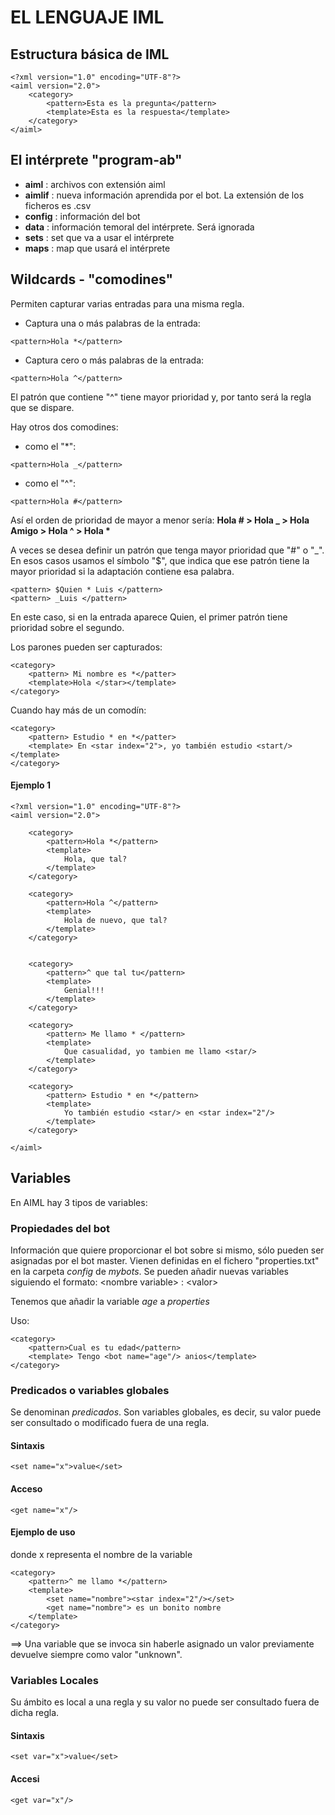 # EL LENGUAJE IML

## Estructura básica de IML

~~~"xml"
<?xml version="1.0" encoding="UTF-8"?>
<aiml version="2.0">
    <category>
        <pattern>Esta es la pregunta</pattern>
        <template>Esta es la respuesta</template>
    </category>
</aiml>
~~~

## El intérprete "program-ab"

* **aiml** : archivos con extensión aiml
* **aimlif** : nueva información aprendida por el bot. La extensión de los ficheros es .csv
* **config** : información del bot
* **data** : información temoral del intérprete. Será ignorada
* **sets** : set que va a usar el intérprete
* **maps** : map que usará el intérprete

## Wildcards - "comodines"

Permiten capturar varias entradas para una misma regla.

* Captura una o más palabras de la entrada:

~~~"xml"
<pattern>Hola *</pattern>
~~~

* Captura cero o más palabras de la entrada:

~~~"xml"
<pattern>Hola ^</pattern>
~~~

El patrón que contiene "^" tiene mayor prioridad y, por tanto será la regla que se dispare.

Hay otros dos comodines:

* como el "*":

~~~"xml"
<pattern>Hola _</pattern>
~~~

* como el "^":

~~~"xml"
<pattern>Hola #</pattern>
~~~

Así el orden de prioridad de mayor a menor sería:
 **Hola # > Hola _ > Hola Amigo > Hola ^ > Hola \***

A veces se desea definir un patrón que tenga mayor prioridad que "#" o "_". En esos casos usamos el símbolo "$", que indica que ese patrón tiene la mayor prioridad si la adaptación contiene esa palabra.

~~~"xml"
<pattern> $Quien * Luis </pattern>
<pattern> _Luis </pattern>
~~~

En este caso, si en la entrada aparece Quien, el primer patrón tiene prioridad sobre el segundo.

Los parones pueden ser capturados:

~~~"xml"
<category>
    <pattern> Mi nombre es *</patter>
    <template>Hola </star></template>
</category>
~~~

Cuando hay más de un comodín:

~~~"xml"
<category>
    <pattern> Estudio * en *</patter>
    <template> En <star index="2">, yo también estudio <start/> </template>
</category>
~~~

#### Ejemplo 1

~~~"xml"
<?xml version="1.0" encoding="UTF-8"?>
<aiml version="2.0">

    <category>
		<pattern>Hola *</pattern>
		<template>
			Hola, que tal?
		</template>
	</category>

    <category>
		<pattern>Hola ^</pattern>
		<template>
			Hola de nuevo, que tal?
		</template>
	</category>


    <category>
		<pattern>^ que tal tu</pattern>
		<template>
			Genial!!!
		</template>
	</category>

    <category>
		<pattern> Me llamo * </pattern>
		<template>
			Que casualidad, yo tambien me llamo <star/>
		</template>
	</category>

    <category>
		<pattern> Estudio * en *</pattern>
		<template>
			Yo también estudio <star/> en <star index="2"/>
		</template>
	</category>

</aiml>
~~~

## Variables

En AIML hay 3 tipos de variables:

### Propiedades del bot 

Información que quiere proporcionar el bot sobre si mismo, sólo pueden ser asignadas por el bot master. Vienen definidas en el fichero "properties.txt" en la carpeta *config* de *mybots*. Se pueden añadir nuevas variables siguiendo el formato: \<nombre variable\> : \<valor\>

Tenemos que añadir la variable *age* a *properties*

Uso: 
~~~"xml"
<category>
    <pattern>Cual es tu edad</pattern>
    <template> Tengo <bot name="age"/> anios</template>
</category>
~~~

### Predicados o variables globales
Se denominan *predicados*. Son variables globales, es decir, su valor puede ser consultado o modificado fuera de una regla. 

#### Sintaxis

~~~"xml"
<set name="x">value</set>
~~~

#### Acceso

~~~"xml"
<get name="x"/>
~~~

#### Ejemplo de uso

donde x representa el nombre de la variable

~~~"xml"
<category>
	<pattern>^ me llamo *</pattern>
	<template>
		<set name="nombre"><star index="2"/></set>
		<get name="nombre"> es un bonito nombre
	</template>
</category>
~~~

==> Una variable que se invoca sin haberle asignado un valor previamente devuelve siempre como valor "unknown".

### Variables Locales
Su ámbito es local a una regla y su valor no puede ser consultado fuera de dicha regla.

#### Sintaxis

~~~"xml"
<set var="x">value</set>
~~~

#### Accesi

~~~"xml"
<get var="x"/>
~~~